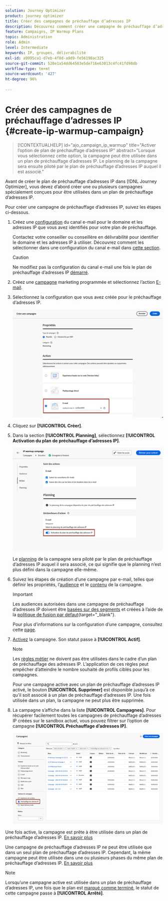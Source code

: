 ```yaml
---
solution: Journey Optimizer
product: journey optimizer
title: Créer des campagnes de préchauffage d’adresses IP
description: Découvrez comment créer une campagne de préchauffage d’adresses IP
feature: Campaigns, IP Warmup Plans
topic: Administration
role: Admin
level: Intermediate
keywords: IP, groupes, délivrabilité
exl-id: a9995ca1-d7eb-4f8d-a9d9-fe56198ac325
source-git-commit: 528e1a54dd64503e5de716e63013c4fc41fd98db
workflow-type: tm+mt
source-wordcount: '427'
ht-degree: 96%

---
```


# Créer des campagnes de préchauffage d’adresses IP {#create-ip-warmup-campaign}

>[!CONTEXTUALHELP]
>id="ajo_campaign_ip_warmup"
>title="Activer l’option de plan de préchauffage d’adresses IP"
>abstract="Lorsque vous sélectionnez cette option, la campagne peut être utilisée dans un plan de préchauffage d’adresses IP. Le planning de la campagne sera ensuite piloté par le plan de préchauffage d’adresses IP auquel il est associé."

Avant de créer le plan de préchauffage d’adresses IP dans [!DNL Journey Optimizer], vous devez d’abord créer une ou plusieurs campagnes spécialement conçues pour être utilisées dans un plan de préchauffage d’adresses IP<!--through a dedicated option-->.

Pour créer une campagne de préchauffage d’adresses IP, suivez les étapes ci-dessous.

1. Créez une [configuration](channel-surfaces.md) du canal e-mail pour le domaine et les adresses IP que vous avez identifiés pour votre plan de préchauffage.

   Contactez votre conseiller ou conseillère en délivrabilité pour identifier le domaine et les adresses IP à utiliser. Découvrez comment les sélectionner dans une configuration du canal e-mail dans [cette section](../email/email-settings.md#subdomains-and-ip-pools).

   >[!CAUTION]
   >
   >Ne modifiez pas la configuration du canal e-mail une fois le plan de préchauffage d’adresses IP [démarré](ip-warmup-execution.md).

1. Créez une [campagne](../campaigns/create-campaign.md) marketing programmée et sélectionnez l’action [E-mail](../email/create-email.md#create-email-journey-campaign).

   <!--Select the Marketing category. The IP warmup plan activation option is only available for  marketing-type campaigns.-->

1. Sélectionnez la configuration que vous avez créée pour le préchauffage d’adresses IP.

   ![](assets/ip-warmup-campaign-surface.png)

   <!--You must use the same configuration as the one that will be used for the asociated IP warmup plan. [Learn how to create an IP warmup plan](#create-ip-warmup-plan)-->

1. Cliquez sur **[!UICONTROL Créer]**.

1. Dans la section **[!UICONTROL Planning]**, sélectionnez **[!UICONTROL Activation du plan de préchauffage d’adresses IP]**.

   ![](assets/ip-warmup-campaign-plan-activation.png)

   Le [planning](../campaigns/create-campaign.md#schedule) de la campagne sera piloté par le plan de préchauffage d’adresses IP auquel il sera associé, ce qui signifie que le planning n’est plus défini dans la campagne elle-même.

1. Suivez les étapes de création d’une campagne par e-mail, telles que définir les propriétés, l’[audience](../audience/about-audiences.md)<!--best practices for IP warmup in terms of audience?--> et le [contenu](../email/get-started-email-design.md#key-steps) de la campagne.

   >[!IMPORTANT]
   >
   >Les audiences autorisées dans une campagne de préchauffage d’adresses IP doivent être [basées sur des segments](../audience/creating-a-segment-definition.md) et créées à l’aide de la [ politique de fusion par défaut](https://experienceleague.adobe.com/fr/docs/experience-platform/profile/merge-policies/overview#default-merge-policy){target="_blank"}.

   Pour plus d’informations sur la configuration d’une campagne, consultez cette [page](../campaigns/get-started-with-campaigns.md).

1. [Activez](../campaigns/review-activate-campaign.md) la campagne. Son statut passe à **[!UICONTROL Actif]**.

   >[!NOTE]
   >
   >Les [règles métier](../conflict-prioritization/rule-sets.md#apply-frequency-rule) ne doivent pas être utilisées dans le cadre d’un plan de préchauffage des adresses IP. L’application de ces règles peut empêcher d’atteindre le nombre souhaité de profils ciblés pour les campagnes.

   Pour une campagne active avec un plan de préchauffage d’adresses IP activé, le bouton **[!UICONTROL Supprimer]** est disponible jusqu’à ce qu’il soit associé à un plan de préchauffage d’adresses IP. Une fois utilisée dans un plan, la campagne ne peut plus être supprimée.

1. La campagne s’affiche dans la liste **[!UICONTROL Campagnes]**. Pour récupérer facilement toutes les campagnes de préchauffage d’adresses IP créées sur le sandbox actuel, vous pouvez filtrer sur l’option de campagne **[!UICONTROL Préchauffage d’adresses IP]**.

   ![](assets/ip-warmup-campaign-filter.png)

Une fois active, la campagne est prête à être utilisée dans un plan de préchauffage d’adresses IP. [En savoir plus](ip-warmup-plan.md)

Une campagne de préchauffage d’adresses IP ne peut être utilisée que dans un seul plan de préchauffage d’adresses IP. Cependant, la même campagne peut être utilisée dans une ou plusieurs phases du même plan de préchauffage d’adresses IP. [En savoir plus](ip-warmup-plan.md#define-phases)

>[!NOTE]
>
>Lorsqu’une campagne active est utilisée dans un plan de préchauffage d’adresses IP, une fois que le plan est [marqué comme terminé](ip-warmup-execution.md#mark-as-completed), le statut de cette campagne passe à **[!UICONTROL Arrêté]**.


